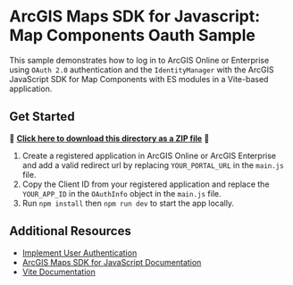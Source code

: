 # ArcGIS Maps SDK for Javascript: Map Components Oauth Sample

This sample demonstrates how to log in to ArcGIS Online or Enterprise using `OAuth 2.0` authentication and the `IdentityManager` with the ArcGIS JavaScript SDK for Map Components with ES modules in a Vite-based application.

## Get Started

📁 **[Click here to download this directory as a ZIP file](https://esri.github.io/jsapi-resources/zips/map-components-ouath-sample-vite.zip)** 📁

1. Create a registered application in ArcGIS Online or ArcGIS Enterprise and add a valid redirect url by replacing `YOUR_PORTAL_URL` in the `main.js` file.
2. Copy the Client ID from your registered application and replace the `YOUR_APP_ID` in the `OAuthInfo` object in the `main.js` file.
3. Run `npm install` then `npm run dev` to start the app locally.

## Additional Resources

- [Implement User Authentication](https://developers.arcgis.com/javascript/latest/tutorials/implement-user-authentication/)
- [ArcGIS Maps SDK for JavaScript Documentation](https://developers.arcgis.com/javascript/)
- [Vite Documentation](https://vitejs.dev/)
